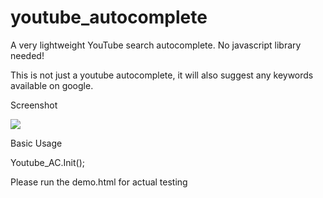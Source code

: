 # youtube_autocomplete
A very lightweight YouTube search autocomplete. No javascript library needed!

This is not just a youtube autocomplete, it will also suggest any keywords available on google.

Screenshot

<img src="https://s4.postimg.org/ynddqhea5/youtube_autocomplete.png" />

Basic Usage 

Youtube_AC.Init();

Please run the demo.html for actual testing
